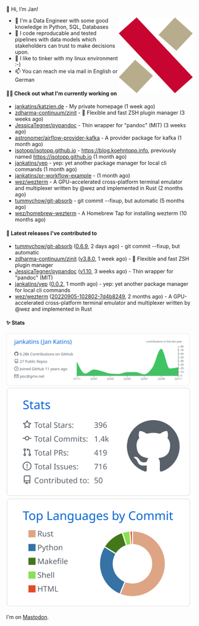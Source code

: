 👋 Hi, I’m Jan!

<img align="right" src="https://raw.githubusercontent.com/kreuzwerkerbot/kreuzwerkerbot/master/assets/xw.png" width="200">

- 🌱 I'm a Data Engineer with some good knowledge in Python, SQL, Databases
- 💪 I code reproducable and tested pipelines with data models which stakeholders can trust to make decisions upon.
- 💞️ I like to tinker with my linux environment :-)
- 📫 You can reach me via mail in English or German

#### 👩‍💻 Check out what I'm currently working on

- [jankatins/katzien.de](https://github.com/jankatins/katzien.de) - My private homepage (1 week ago)
- [zdharma-continuum/zinit](https://github.com/zdharma-continuum/zinit) - 🌻 Flexible and fast ZSH plugin manager (3 weeks ago)
- [JessicaTegner/pypandoc](https://github.com/JessicaTegner/pypandoc) - Thin wrapper for &#34;pandoc&#34; (MIT) (3 weeks ago)
- [astronomer/airflow-provider-kafka](https://github.com/astronomer/airflow-provider-kafka) - A provider package for kafka (1 month ago)
- [isotopp/isotopp.github.io](https://github.com/isotopp/isotopp.github.io) - https://blog.koehntopp.info, previously named https://isotopp.github.io (1 month ago)
- [jankatins/yep](https://github.com/jankatins/yep) - yep: yet another package manager for local cli commands (1 month ago)
- [jankatins/pr-workflow-example](https://github.com/jankatins/pr-workflow-example) -  (1 month ago)
- [wez/wezterm](https://github.com/wez/wezterm) - A GPU-accelerated cross-platform terminal emulator and multiplexer written by @wez and implemented in Rust (2 months ago)
- [tummychow/git-absorb](https://github.com/tummychow/git-absorb) - git commit --fixup, but automatic (5 months ago)
- [wez/homebrew-wezterm](https://github.com/wez/homebrew-wezterm) -  A Homebrew Tap for installing wezterm (10 months ago)

#### 🔭 Latest releases I've contributed to

- [tummychow/git-absorb](https://github.com/tummychow/git-absorb) ([0.6.9](https://github.com/tummychow/git-absorb/releases/tag/0.6.9), 2 days ago) - git commit --fixup, but automatic
- [zdharma-continuum/zinit](https://github.com/zdharma-continuum/zinit) ([v3.8.0](https://github.com/zdharma-continuum/zinit/releases/tag/v3.8.0), 1 week ago) - 🌻 Flexible and fast ZSH plugin manager
- [JessicaTegner/pypandoc](https://github.com/JessicaTegner/pypandoc) ([v1.10](https://github.com/JessicaTegner/pypandoc/releases/tag/v1.10), 3 weeks ago) - Thin wrapper for &#34;pandoc&#34; (MIT)
- [jankatins/yep](https://github.com/jankatins/yep) ([0.0.2](https://github.com/jankatins/yep/releases/tag/0.0.2), 1 month ago) - yep: yet another package manager for local cli commands
- [wez/wezterm](https://github.com/wez/wezterm) ([20220905-102802-7d4b8249](https://github.com/wez/wezterm/releases/tag/20220905-102802-7d4b8249), 2 months ago) - A GPU-accelerated cross-platform terminal emulator and multiplexer written by @wez and implemented in Rust


#### ✨ Stats

  [![](https://raw.githubusercontent.com/jankatins/jankatins/master/profile-summary-card-output/github/0-profile-details.svg)](https://github.com/vn7n24fzkq/github-profile-summary-cards)
  [![](https://raw.githubusercontent.com/jankatins/jankatins/master/profile-summary-card-output/github/3-stats.svg)](https://github.com/vn7n24fzkq/github-profile-summary-cards)
  [![](https://raw.githubusercontent.com/jankatins/jankatins/master/profile-summary-card-output/github/2-most-commit-language.svg)](https://github.com/vn7n24fzkq/github-profile-summary-cards)

I'm on <a rel="me" href="https://fosstodon.org/@jankatins">Mastodon</a>.
